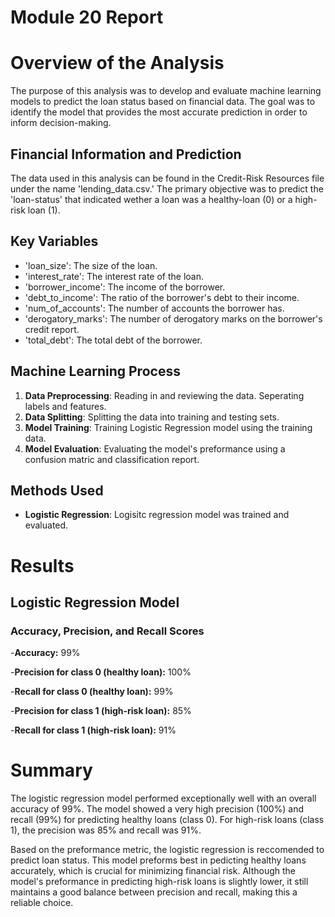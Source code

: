 # Module 20 Report

# Overview of the Analysis

The purpose of this analysis was to develop and evaluate machine learning models to predict the loan status based on financial data. The goal was to identify the model that provides the most accurate prediction in order to inform decision-making.

## Financial Information and Prediction

The data used in this analysis can be found in the Credit-Risk Resources file under the name 'lending_data.csv.' The primary objective was to predict the 'loan-status' that indicated wether a loan was a healthy-loan (0) or a high-risk loan (1).

## Key Variables

- 'loan_size': The size of the loan.
- 'interest_rate': The interest rate of the loan.
- 'borrower_income': The income of the borrower.
- 'debt_to_income': The ratio of the borrower's debt to their income.
- 'num_of_accounts': The number of accounts the borrower has.
- 'derogatory_marks': The number of derogatory marks on the borrower's credit report.
- 'total_debt': The total debt of the borrower.

## Machine Learning Process

1. **Data Preprocessing**: Reading in and reviewing the data. Seperating labels and features.
2. **Data Splitting**: Splitting the data into training and testing sets.
3. **Model Training**: Training Logistic Regression model using the training data.
4. **Model Evaluation**: Evaluating the model's preformance using a confusion matric and classification report.

## Methods Used
- **Logistic Regression**: Logisitc regression model was trained and evaluated.

# Results

## Logistic Regression Model

### Accuracy, Precision, and Recall Scores

-**Accuracy:** 99%

-**Precision for class 0 (healthy loan):** 100%

-**Recall for class 0 (healthy loan):** 99%

-**Precision for class 1 (high-risk loan):** 85%

-**Recall for class 1 (high-risk loan):** 91%

# Summary

The logistic regression model performed exceptionally well with an overall accuracy of 99%. The model showed a very high precision (100%) and recall (99%) for predicting healthy loans (class 0). For high-risk loans (class 1), the precision was 85% and recall was 91%.

Based on the preformance metric, the logistic regression is reccomended to predict loan status. This model preforms best in pedicting healthy loans accurately, which is crucial for minimizing financial risk. Although the model's preformance in predicting high-risk loans is slightly lower, it still maintains a good balance between precision and recall, making this a reliable choice.


